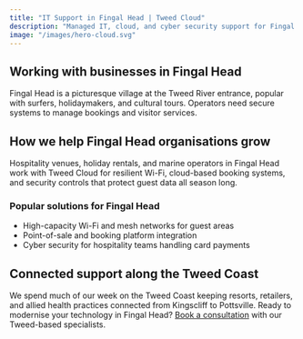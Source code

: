 ```yaml
---
title: "IT Support in Fingal Head | Tweed Cloud"
description: "Managed IT, cloud, and cyber security support for Fingal Head businesses along the Tweed Coast."
image: "/images/hero-cloud.svg"
---
```


## Working with businesses in Fingal Head
Fingal Head is a picturesque village at the Tweed River entrance, popular with surfers, holidaymakers, and cultural tours. Operators need secure systems to manage bookings and visitor services.

## How we help Fingal Head organisations grow
Hospitality venues, holiday rentals, and marine operators in Fingal Head work with Tweed Cloud for resilient Wi-Fi, cloud-based booking systems, and security controls that protect guest data all season long.

### Popular solutions for Fingal Head
- High-capacity Wi-Fi and mesh networks for guest areas
- Point-of-sale and booking platform integration
- Cyber security for hospitality teams handling card payments

## Connected support along the Tweed Coast
We spend much of our week on the Tweed Coast keeping resorts, retailers, and allied health practices connected from Kingscliff to Pottsville. Ready to modernise your technology in Fingal Head? [Book a consultation](/consultation/) with our Tweed-based specialists.
